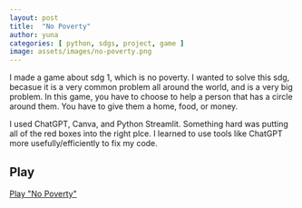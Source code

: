 ```yaml
---
layout: post
title:  "No Poverty"
author: yuna
categories: [ python, sdgs, project, game ]
image: assets/images/no-poverty.png
---
```


I made a game about sdg 1, which is no poverty. I wanted to solve this sdg, becasue it is a very common problem all around the world, and is a very big problem. In this game, you have to choose to help a person that has a circle around them. You have to give them a home, food, or money. 

I used ChatGPT, Canva, and Python Streamlit. Something hard was putting all of the red boxes into the right plce. I learned to use tools like ChatGPT more usefully/efficiently to fix my code.


## Play
[Play "No Poverty"](https://yunapark.streamlit.app/~/+/#no-poverty)
